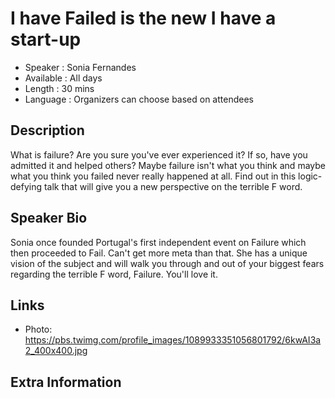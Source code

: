 

I have Failed is the new I have a start-up
=================================================

* Speaker   : Sonia Fernandes
* Available : All days
* Length    : 30 mins
* Language  : Organizers can choose based on attendees 

Description
-----------

What is failure? Are you sure you've ever experienced it? If so, have you admitted it and helped others? Maybe failure isn't what you think and maybe what you think you failed never really happened at all. Find out in this logic-defying talk that will give you a new perspective on the terrible F word.

Speaker Bio
-----------

Sonia once founded Portugal's first independent event on Failure which then proceeded to Fail. Can't get more meta than that. She has a unique vision of the subject and will walk you through and out of your biggest fears regarding the terrible F word, Failure. You'll love it.

Links
-----

* Photo: https://pbs.twimg.com/profile_images/1089933351056801792/6kwAI3a2_400x400.jpg

Extra Information
-----------------


